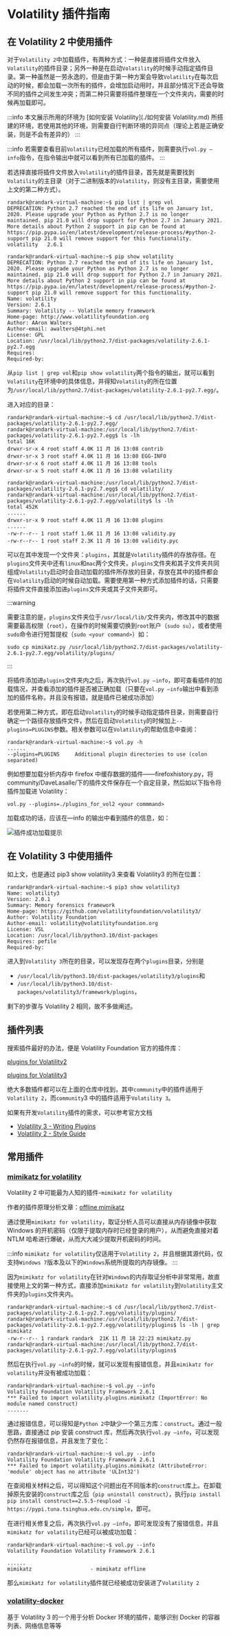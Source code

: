# Volatility 插件指南

## 在 Volatility 2 中使用插件

对于`Volatility 2`中加载插件，有两种方式：一种是直接将插件文件放入`Volatility`的插件目录；另外一种是在启动`Volatility`的时候手动指定插件目录。第一种虽然是一劳永逸的，但是由于第一种方案会导致`Volatility`在每次启动的时候，都会加载一次所有的插件，会增加启动用时，并且部分情况下还会导致不同的插件之间发生冲突；而第二种只需要将插件整理在一个文件夹内，需要的时候再加载即可。

:::info
本文展示所用的环境为 [如何安装 Volatility](./如何安装 Volatility.md) 所搭建的环境，若使用其他的环境，则需要自行判断环境的异同点（理论上若是正确安装，则是不会有差异的）
:::

:::info
若需要查看目前`Volatility`已经加载的所有插件，则需要执行`vol.py —info`指令，在指令输出中就可以看到所有已加载的插件。
:::

若选择直接将插件文件放入`Volatility`的插件目录，首先就是需要找到`Volatility`的主目录（对于二进制版本的`Volatility`，则没有主目录，需要使用上文的第二种方式）。

```shell
randark@randark-virtual-machine:~$ pip list | grep vol
DEPRECATION: Python 2.7 reached the end of its life on January 1st, 2020. Please upgrade your Python as Python 2.7 is no longer maintained. pip 21.0 will drop support for Python 2.7 in January 2021. More details about Python 2 support in pip can be found at https://pip.pypa.io/en/latest/development/release-process/#python-2-support pip 21.0 will remove support for this functionality.
volatility   2.6.1

randark@randark-virtual-machine:~$ pip show volatility
DEPRECATION: Python 2.7 reached the end of its life on January 1st, 2020. Please upgrade your Python as Python 2.7 is no longer maintained. pip 21.0 will drop support for Python 2.7 in January 2021. More details about Python 2 support in pip can be found at https://pip.pypa.io/en/latest/development/release-process/#python-2-support pip 21.0 will remove support for this functionality.
Name: volatility
Version: 2.6.1
Summary: Volatility -- Volatile memory framework
Home-page: http://www.volatilityfoundation.org
Author: AAron Walters
Author-email: awalters@4tphi.net
License: GPL
Location: /usr/local/lib/python2.7/dist-packages/volatility-2.6.1-py2.7.egg
Requires: 
Required-by:
```

从`pip list | grep vol`和`pip show volatility`两个指令的输出，就可以看到`Volatility`在环境中的具体信息，并得知`Volatility`的所在位置为`/usr/local/lib/python2.7/dist-packages/volatility-2.6.1-py2.7.egg/`。

进入对应的目录：

```shell
randark@randark-virtual-machine:~$ cd /usr/local/lib/python2.7/dist-packages/volatility-2.6.1-py2.7.egg/
randark@randark-virtual-machine:/usr/local/lib/python2.7/dist-packages/volatility-2.6.1-py2.7.egg$ ls -lh
total 16K
drwxr-sr-x 4 root staff 4.0K 11 月 16 13:08 contrib
drwxr-sr-x 3 root staff 4.0K 11 月 16 13:08 EGG-INFO
drwxr-sr-x 6 root staff 4.0K 11 月 16 13:08 tools
drwxr-sr-x 5 root staff 4.0K 11 月 16 13:08 volatility

randark@randark-virtual-machine:/usr/local/lib/python2.7/dist-packages/volatility-2.6.1-py2.7.egg$ cd volatility/
randark@randark-virtual-machine:/usr/local/lib/python2.7/dist-packages/volatility-2.6.1-py2.7.egg/volatility$ ls -lh
total 452K
......
drwxr-sr-x 9 root staff 4.0K 11 月 16 13:08 plugins
......
-rw-r--r-- 1 root staff 1.6K 11 月 16 13:08 validity.py
-rw-r--r-- 1 root staff 2.3K 11 月 16 13:08 validity.pyc
```

可以在其中发现一个文件夹：`plugins`，其就是`Volatility`插件的存放存径。在`plugins`文件夹中还有`linux`和`mac`两个文件夹，`plugins`文件夹和其子文件夹共同组成`Volatility`启动时会自动加载的插件所存放的目录，存放在其中的插件都会在`Volatility`启动的时候自动加载。需要使用第一种方式添加插件的话，只需要将插件文件直接添加进`plugins`文件夹或其子文件夹即可。

:::warning

需要注意的是，`plugins`文件夹位于`/usr/local/lib/`文件夹内，修改其中的数据需要最高权限（`root`），在操作的时候需要切换到`root`账户（`sudo su`），或者使用`sudo`命令进行短暂提权（`sudo <your command>`）如：

```shell
sudo cp mimikatz.py /usr/local/lib/python2.7/dist-packages/volatility-2.6.1-py2.7.egg/volatility/plugins/
```

:::

将插件添加进`plugins`文件夹内之后，再次执行`vol.py —info`，即可查看插件的加载情况，并查看添加的插件是否被正确加载（只要在`vol.py —info`输出中看到添加的插件名称，并且没有报错，就是插件已被成功添加）

若使用第二种方式，即在启动`Volatility`的时候手动指定插件目录，则需要自行确定一个路径存放插件文件，然后在启动`Volatility`的时候加上`--plugins=PLUGINS`参数。相关参数可以在`Volatility`的帮助信息中查阅：

```shell
randark@randark-virtual-machine:~$ vol.py -h
......
--plugins=PLUGINS     Additional plugin directories to use (colon separated)
```

例如想要加载分析内存中 firefox 中缓存数据的插件——firefoxhistory.py，将 community/DaveLasalle/下的插件文件保存在一个自定目录，然后如以下指令将插件加载进 Volatility：

```shell
vol.py --plugins=./plugins_for_vol2 <your commmand>
```

加载成功的话，应该在—info 的输出中看到插件的信息，如：

![插件成功加载提示](img/image_20230751-165141.png)

## 在 Volatility 3 中使用插件

如上文，也是通过 pip3 show volatility3 来查看 Volatility3 的所在位置：

```shell
randark@randark-virtual-machine:~$ pip3 show volatility3
Name: volatility3
Version: 2.0.1
Summary: Memory forensics framework
Home-page: https://github.com/volatilityfoundation/volatility3/
Author: Volatility Foundation
Author-email: volatility@volatilityfoundation.org
License: VSL
Location: /usr/local/lib/python3.10/dist-packages
Requires: pefile
Required-by:
```

进入到`Volatility 3`所在的目录，可以发现存在两个`plugins`目录，分别是

- `/usr/local/lib/python3.10/dist-packages/volatility3/plugins`和
- `/usr/local/lib/python3.10/dist-packages/volatility3/framework/plugins`，

剩下的步骤与 Volatility 2 相同，故不多做阐述。

## 插件列表

搜索插件最好的办法，便是 Volatility Foundation 官方的插件库：

[plugins for Volatility2](https://github.com/volatilityfoundation/community)

[plugins for Volatility3](https://github.com/volatilityfoundation/community3)

绝大多数插件都可以在上面的仓库中找到，其中`community`中的插件适用于`Volatility 2`，而`community`3 中的插件适用于`Volatility 3`。

如果有开发`Volatility`插件的需求，可以参考官方文档

- [Volatility 3 - Writing Plugins](https://volatility3.readthedocs.io/en/latest/development.html)
- [Volatility 2 - Style Guide](https://github.com/volatilityfoundation/volatility/wiki/Style-Guide)

## 常用插件

### [mimikatz for volatility](https://github.com/volatilityfoundation/community/blob/master/FrancescoPicasso/mimikatz.py)

Volatility 2 中可能最为人知的插件-`mimikatz for volatility`

作者的插件原理分析文章：[offline mimikatz](https://blog.digital-forensics.it/2014/03/et-voila-le-mimikatz-offline.html)

通过使用`mimikatz for volatility`，取证分析人员可以直接从内存镜像中获取 Windows 的开机密码（仅限于提取内存时已经登录的用户），从而避免直接对着 NTLM 哈希进行爆破，从而大大减少提取开机密码的时间。

:::info
`mimikatz for volatility`仅适用于`Volatility 2`，并且根据其源代码，仅支持`Windows 7`版本及以下的`Windows`系统所提取的内存镜像。
:::

因为`mimikatz for volatility`在针对`Windows`的内存取证分析中非常常用，故直接使用上文的第一种方式，直接添加`mimikatz for volatility`到`Volatility`主文件夹的`plugins`文件夹内。

```shell
randark@randark-virtual-machine:~$ cd /usr/local/lib/python2.7/dist-packages/volatility-2.6.1-py2.7.egg/volatility/plugins/
randark@randark-virtual-machine:/usr/local/lib/python2.7/dist-packages/volatility-2.6.1-py2.7.egg/volatility/plugins$ ls -lh | grep mimikatz
-rw-r--r-- 1 randark randark  21K 11 月 18 22:23 mimikatz.py
randark@randark-virtual-machine:/usr/local/lib/python2.7/dist-packages/volatility-2.6.1-py2.7.egg/volatility/plugins$
```

然后在执行`vol.py —info`的时候，就可以发现有报错信息，并且`mimikatz for volatility`并没有被成功加载：

```shell
randark@randark-virtual-machine:~$ vol.py --info
Volatility Foundation Volatility Framework 2.6.1
*** Failed to import volatility.plugins.mimikatz (ImportError: No module named construct)
.......
```

通过报错信息，可以得知是`Python 2`中缺少一个第三方库：`construct`。通过一般思路，直接通过 pip 安装 construct 库，然后再次执行`vol.py —info`，可以发现仍然存在报错信息，并且发生了变化：

```shell
randark@randark-virtual-machine:~$ vol.py --info 
Volatility Foundation Volatility Framework 2.6.1
*** Failed to import volatility.plugins.mimikatz (AttributeError: 'module' object has no attribute 'ULInt32')
```

在查阅相关材料之后，可以得知这个问题出在不同版本的`construct`库上。在卸载掉原先安装的`construct`库之后（`pip uninstall construct`），执行`pip install pip install construct==2.5.5-reupload -i https://pypi.tuna.tsinghua.edu.cn/simple`，即可。

在进行相关修复之后，再次执行`vol.py —info`，即可发现没有了报错信息，并且`mimikatz for volatility`已经可以被成功加载：

```shell
randark@randark-virtual-machine:~$ vol.py --info
Volatility Foundation Volatility Framework 2.6.1

......
mimikatz                   - mimikatz offline
```

那么`mimikatz for volatility`插件就已经被成功安装进了`Volatility 2`

### [volatility-docker](https://github.com/volatilityfoundation/community3/tree/master/Sheffer_Shaked_Docker)

基于 Volatility 3 的一个用于分析 Docker 环境的插件，能够识别 Docker 的容器列表、网络信息等等
